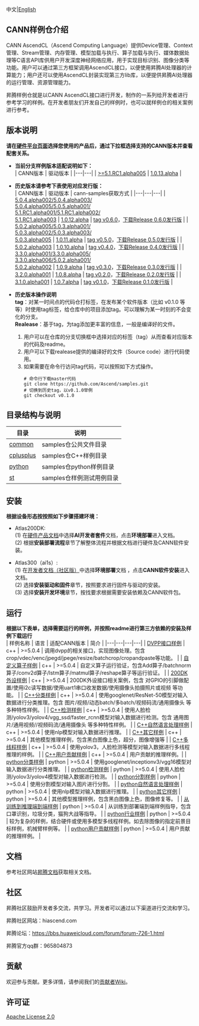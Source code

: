 中文|[English](README.md)

## CANN样例仓介绍
   
CANN AscendCL（Ascend Computing Language）提供Device管理、Context管理、Stream管理、内存管理、模型加载与执行、算子加载与执行、媒体数据处理等C语言API库供用户开发深度神经网络应用，用于实现目标识别、图像分类等功能。用户可以通过第三方框架调用AscendCL接口，以便使用昇腾AI处理器的计算能力；用户还可以使用AscendCL封装实现第三方lib库，以便提供昇腾AI处理器的运行管理、资源管理能力。

昇腾样例仓就是以CANN AscendCL接口进行开发，制作的一系列给开发者进行参考学习的样例。在开发者朋友们开发自己的样例时，也可以就样例仓的相关案例进行参考。

## 版本说明

**请在[硬件平台页面](https://www.hiascend.com/hardware/firmware-drivers?tag=community)选择您使用的产品后，通过下拉框选择支持的CANN版本并查看配套关系。**

- **当前分支样例版本适配说明如下：**    
    | CANN版本 | 驱动版本 |
    |---|---|
    | [>=5.1.RC1.alpha005](https://www.hiascend.com/software/cann/community) | [1.0.13.alpha](https://www.hiascend.com/en/hardware/firmware-drivers?tag=community) | 
 
- **历史版本请参考下表使用对应发行版：**      
    | CANN版本 | 驱动版本 | cann-samples获取方式 |
    |---|---|---|
    | [5.0.4.alpha002/5.0.4.alpha003/<br>5.0.4.alpha005/5.0.5.alpha001/<br>5.1.RC1.alpha001/5.1.RC1.alpha002/<br>5.1.RC1.alpha003](https://www.hiascend.com/software/cann/community) | [1.0.12.alpha](https://www.hiascend.com/en/hardware/firmware-drivers?tag=community) | [tag v0.6.0](https://github.com/Ascend/samples/tree/v0.6.0/)，[下载Release 0.6.0发行版](https://github.com/Ascend/samples/releases/v0.6.0) |
    | [5.0.2.alpha005/5.0.3.alpha001/<br>5.0.3.alpha002/5.0.3.alpha003/<br>5.0.3.alpha005](https://www.hiascend.com/software/cann/community) | [1.0.11.alpha](https://www.hiascend.com/en/hardware/firmware-drivers?tag=community) | [tag v0.5.0](https://github.com/Ascend/samples/tree/v0.5.0/)，[下载Release 0.5.0发行版](https://github.com/Ascend/samples/releases/v0.5.0) |
    | [5.0.2.alpha003](https://www.hiascend.com/software/cann/community) | [1.0.10.alpha](https://www.hiascend.com/en/hardware/firmware-drivers?tag=community) | [tag v0.4.0](https://github.com/Ascend/samples/tree/v0.4.0/)，[下载Release 0.4.0发行版](https://github.com/Ascend/samples/releases/v0.4.0) |
    | [3.3.0.alpha001/3.3.0.alpha005/<br>3.3.0.alpha006/5.0.2.alpha001/<br>5.0.2.alpha002](https://www.hiascend.com/software/cann/community) | [1.0.9.alpha](https://www.hiascend.com/en/hardware/firmware-drivers?tag=community) | [tag v0.3.0](https://github.com/Ascend/samples/tree/v0.3.0/)，[下载Release 0.3.0发行版](https://github.com/Ascend/samples/releases/v0.3.0) |
    | [3.2.0.alpha001](https://www.hiascend.com/software/cann/community) | [1.0.8.alpha](https://www.hiascend.com/en/hardware/firmware-drivers?tag=community) | [tag v0.2.0](https://github.com/Ascend/samples/tree/v0.2.0/)，[下载Release 0.2.0发行版](https://github.com/Ascend/samples/releases/v0.2.0) |
    | [3.1.0.alpha001](https://www.hiascend.com/software/cann/community) | [1.0.7.alpha](https://www.hiascend.com/en/hardware/firmware-drivers?tag=community) | [tag v0.1.0](https://github.com/Ascend/samples/tree/v0.1.0/)，[下载Release 0.1.0发行版](https://github.com/Ascend/samples/releases/v0.1.0) |

- **历史版本操作说明**      
  **tag**：对某一时间点的代码仓打标签，在发布某个软件版本（比如 v0.1.0 等等）时使用tag标签，给仓库中的项目添加tag。可以理解为某一时刻的不会变化的分支。   
  **Realease**：基于tag，为tag添加更丰富的信息，一般是编译好的文件。     
  1. 用户可以在仓库的分支切换框中选择对应的标签（tag）从而查看对应版本的代码及readme。    
  2. 用户可以下载realease提供的编译好的文件（Source code）进行代码使用。    
  3. 如果需要在命令行访问tag代码，可以按照如下方式操作。
     ```
     # 命令行下载master代码
     git clone https://github.com/Ascend/samples.git   
     # 切换到历史tag，以v0.1.0举例
     git checkout v0.1.0
     ```

## 目录结构与说明
| 目录 | 说明 |
|---|---|
| [common](./common) | samples仓公共文件目录 |
| [cplusplus](./cplusplus) | samples仓C++样例目录 |
| [python](./python) | samples仓python样例目录 |
| [st](./st) | samples仓样例测试用例目录 | 

## 安装
**根据设备形态按按照如下步骤搭建环境：**    
   - Atlas200DK:     
     (1) 在[硬件产品文档](https://www.hiascend.com/document?tag=hardware)中选择**AI开发者套件**文档，点击**环境部署**进入文档。    
     (2) 根据**安装部署流程**章节了解整体流程并根据文档进行硬件及CANN软件安装。    
   
   - Atlas300（ai1s）:    
    (1) 在[开发者文档（社区版）](https://www.hiascend.com/document?tag=community-developer)中选择**环境部署**文档 ，点击**CANN软件安装**进入文档。     
    (2) 选择**安装驱动和固件**章节，按照要求进行固件与驱动的安装。    
    (3) 选择**安装开发环境**章节，按找要求根据需要安装依赖及CANN软件包。   

## 运行  
**根据以下表单，选择需要运行的样例，并按照readme进行第三方依赖的安装及样例下载运行**      
| 样例名称 | 语言 | 适配CANN版本 | 简介 |
|---|---|---|---|
| [DVPP接口样例](./cplusplus/level2_simple_inference/0_data_process) |  c++ | >=5.0.4 | 调用dvpp的相关接口，实现图像处理。包含crop/vdec/venc/jpegd/jpege/resize/batchcrop/cropandpaste等功能。 |
| [自定义算子样例](./cplusplus/level1_single_api/4_op_dev/2_verify_op) |  c++ | >=5.0.4 | 自定义算子运行验证，包含Add算子/batchnorm算子/conv2d算子/lstm算子/matmul算子/reshape算子等运行验证。 |
| [200DK外设样例](./cplusplus/level1_single_api/5_200dk_peripheral) |  c++ | >=5.0.4 | 200DK外设接口相关案例，包含 对GPIO的引脚做配置/使用i2c读写数据/使用uart1串口收发数据/使用摄像头拍摄照片或视频 等功能。 |
| [C++分类样例](./cplusplus/level2_simple_inference/1_classification) |  c++ | >=5.0.4 | 使用googlenet/ResNet-50模型对输入数据进行分类推理。包含 图片/视频/动态batch/多batch/视频码流/通用摄像头 等多种特性样例。 |
| [C++检测样例](./cplusplus/level2_simple_inference/2_object_detection) |  c++ | >=5.0.4 | 使用人脸检测/yolov3/yolov4/vgg_ssd/faster_rcnn模型对输入数据进行检测。包含 通用图片/通用视频//视频码流/通用摄像头 等多种特性样例。 |
| [C++自然语言处理样例](./cplusplus/level2_simple_inference/5_nlp) |  c++ | >=5.0.4 | 使用nlp模型对输入数据进行推理。 |
| [C++其它样例](./cplusplus/level2_simple_inference/6_other) |  c++ | >=5.0.4 | 其他模型推理样例，包含黑白图像上色，超分，图像增强等 | 
| [C++多线程样例](./cplusplus/level2_simple_inference/n_performance/1_multi_process_thread) |  c++ | >=5.0.4 | 使用yolov3，人脸检测等模型对输入数据进行多线程推理的样例。 |
| [C++用户贡献样例](./cplusplus/contrib) |  c++ | >=5.0.4 | 用户贡献的推理样例。|
| [python分类样例](./python/level2_simple_inference/1_classification) |  python | >=5.0.4 | 使用googlenet/inceptionv3/vgg16模型对输入数据进行分类推理。 |
| [python检测样例](./python/level2_simple_inference/1_classification) |  python | >=5.0.4 | 使用人脸检测/yolov3/yolov4模型对输入数据进行检测。 |
| [python分割样例](./python/level2_simple_inference/3_segmentation) | python | >=5.0.4 | 使用分割模型对输入图片进行分割。 |
| [python自然语言处理样例](./python/level2_simple_inference/5_nlp) | python | >=5.0.4 | 使用nlp模型对输入数据进行推理。 |
| [python其它样例](./python/level2_simple_inference/6_other) | python | >=5.0.4 | 其他模型推理样例，包含黑白图像上色，图像修复等。 |
| [从训练到推理端到端样例](./python/level2_simple_inference/n_e2e) | python | >=5.0.4 | 从训练到部署端到端样例指导，包含口罩识别，垃圾分类，猫狗大战等指导。 |
| [python行业样例](./python/level3_multi_model) | python | >=5.0.4 | 较为复杂的样例，结合硬件或使用多模型多线程样例。如去除图像的指定前景目标样例，机械臂样例等。 |
| [python用户贡献样例](./python/contrib) | python | >=5.0.4 | 用户贡献的推理样例。 |

## 文档

参考社区网站[昇腾文档](https://support.huaweicloud.com/ascend/index.html)获取相关文档。

## 社区

昇腾社区鼓励开发者多交流，共学习。开发者可以通过以下渠道进行交流和学习。

昇腾社区网站：hiascend.com

昇腾论坛：https://bbs.huaweicloud.com/forum/forum-726-1.html

昇腾官方qq群：965804873

## 贡献

欢迎参与贡献。更多详情，请参阅我们的[贡献者Wiki](./CONTRIBUTING_CN.md)。

## 许可证
[Apache License 2.0](LICENSE)